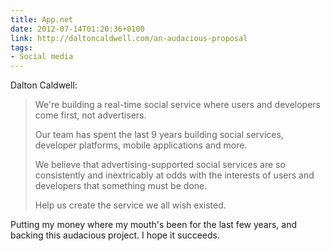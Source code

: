 ```yaml
---
title: App.net
date: 2012-07-14T01:20:36+0100
link: http://daltoncaldwell.com/an-audacious-proposal
tags:
- Social media
---
```

Dalton Caldwell:

> We're building a real-time social service where users and developers come first, not advertisers.
>
> Our team has spent the last 9 years building social services, developer platforms, mobile applications and more.
>
> We believe that advertising-supported social services are so consistently and inextricably at odds with the interests of users and developers that something must be done.
>
> Help us create the service we all wish existed.

Putting my money where my mouth's been for the last few years, and backing this audacious project. I hope it succeeds.
